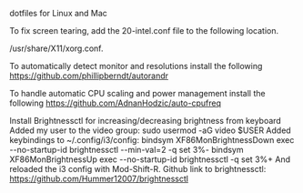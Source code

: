 dotfiles for Linux and Mac

To fix screen tearing,
add the 20-intel.conf file to the following location.

/usr/share/X11/xorg.conf.

To automatically detect monitor and resolutions install the following
https://github.com/phillipberndt/autorandr

To handle automatic CPU scaling and power management install the following
https://github.com/AdnanHodzic/auto-cpufreq



Install Brightnessctl for increasing/decreasing brightness from keyboard
Added my user to the video group:
sudo usermod -aG video $USER
Added keybindings to ~/.config/i3/config:
bindsym XF86MonBrightnessDown exec --no-startup-id brightnessctl --min-val=2 -q set 3%-
bindsym XF86MonBrightnessUp exec --no-startup-id brightnessctl -q set 3%+
And reloaded the i3 config with Mod-Shift-R.
Github link to brightnessctl:
https://github.com/Hummer12007/brightnessctl

